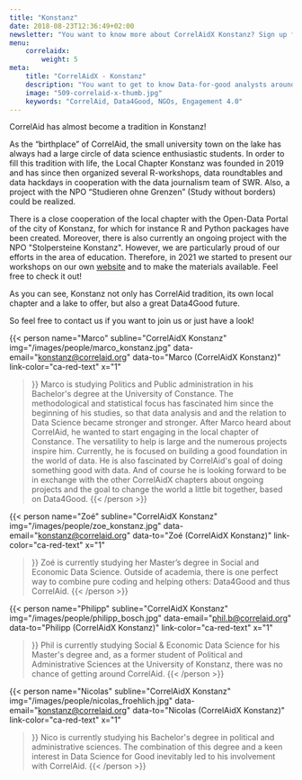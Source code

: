 ```yaml
---
title: "Konstanz"
date: 2018-08-23T12:36:49+02:00
newsletter: "You want to know more about CorrelAidX Konstanz? Sign up for our Newsletter!"
menu: 
    correlaidx:
        weight: 5
meta:
    title: "CorrelAidX - Konstanz"
    description: "You want to get to know Data-for-good analysts around you and use data for social good? In this case, you are interested in CorrelAidX!"
    image: "509-correlaid-x-thumb.jpg"
    keywords: "CorrelAid, Data4Good, NGOs, Engagement 4.0"
---
```



CorrelAid has almost become a tradition in Konstanz!

As the “birthplace” of CorrelAid, the small university town on the lake has always had a large circle of data science enthusiastic students. In order to fill this tradition with life, the Local Chapter Konstanz was founded in 2019 and has since then organized several R-workshops, data roundtables and data hackdays in cooperation with the data journalism team of SWR. Also, a project with the NPO “Studieren ohne Grenzen” (Study without borders) could be realized.

There is a close cooperation of the local chapter with the Open-Data Portal of the city of Konstanz, for which for instance R and Python packages have been created. Moreover, there is also currently an ongoing project with the NPO "Stolpersteine Konstanz". However, we are particularly proud of our efforts in the area of education. Therefore, in 2021 we started to present our workshops on our own [website](https://correlaid.github.io/correlaidx-kn-education/) and to make the materials available. Feel free to check it out!


As you can see, Konstanz not only has CorrelAid tradition, its own local chapter and a lake to offer, but also a great Data4Good future.

So feel free to contact us if you want to join us or just have a look!


{{< person 
    name="Marco"
    subline="CorrelAidX Konstanz"
    img="/images/people/marco_konstanz.jpg"
    data-email="konstanz@correlaid.org"
    data-to="Marco (CorrelAidX Konstanz)"
    link-color="ca-red-text"
    x="1"
>}}
Marco is studying Politics and Public administration in his Bachelor's degree at the University of Constance. The methodological and statistical focus has fascinated him since the beginning of his studies, so that data analysis and and the relation to Data Science became stronger and stronger. After Marco heard about CorrelAid, he wanted to start engaging in the local chapter of Constance. The versatility to help is large and the numerous projects inspire him. Currently, he is focused on building a good foundation in the world of data. He is also fascinated by CorrelAid's goal of doing something good with data. And of course he is looking forward to be in exchange with the other CorrelAidX chapters about ongoing projects and the goal to change the world a little bit together, based on Data4Good.
{{< /person >}}


{{< person 
    name="Zoé"
    subline="CorrelAidX Konstanz"
    img="/images/people/zoe_konstanz.jpg"
    data-email="konstanz@correlaid.org"
    data-to="Zoé (CorrelAidX Konstanz)"
    link-color="ca-red-text"
    x="1"
>}}
Zoé is currently studying her Master’s degree in Social and Economic Data Science. Outside of academia, there is one perfect way to combine pure coding and helping others: Data4Good and thus CorrelAid.
{{< /person >}}


{{< person 
    name="Philipp"
    subline="CorrelAidX Konstanz"
    img="/images/people/philipp_bosch.jpg"
    data-email="phil.b@correlaid.org"
    data-to="Philipp (CorrelAidX Konstanz)"
    link-color="ca-red-text"
    x="1"
>}}
Phil is currently studying Social & Economic Data Science for his Master's degree and, as a former student of Political and Administrative Sciences at the University of Konstanz, there was no chance of getting around CorrelAid.
{{< /person >}}


{{< person 
    name="Nicolas"
    subline="CorrelAidX Konstanz"
    img="/images/people/nicolas_froehlich.jpg"
    data-email="konstanz@correlaid.org"
    data-to="Nicolas (CorrelAidX Konstanz)"
    link-color="ca-red-text"
    x="1"
>}}
Nico is currently studying his Bachelor's degree in political and administrative sciences. The combination of this degree and a keen interest in Data Science for Good inevitably led to his involvement with CorrelAid.
{{< /person >}}
